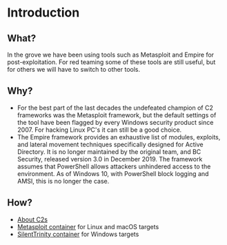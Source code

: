 # Introduction

## What?

In the grove we have been using tools such as Metasploit and Empire for post-exploitation. For red teaming some of 
these tools are still useful, but for others we will have to switch to other tools.

## Why?

* For the best part of the last decades the undefeated champion of C2 frameworks was the Metasploit framework, but the 
default settings of the tool have been flagged by every Windows security product since 2007. For hacking Linux PC's it 
can still be a good choice.
* The Empire framework provides an exhaustive list of modules, exploits, and lateral movement techniques specifically
designed for Active Directory. It is no longer maintained by the original team, and BC Security, released version 3.0 
in December 2019. The framework assumes that PowerShell allows attackers unhindered access to the environment. As of 
Windows 10, with PowerShell block logging and AMSI, this is no longer the case.

## How?

* [About C2s](c2s.md)
* [Metasploit container](metasploit.md) for Linux and macOS targets
* [SilentTrinity container](silenttrinity.md) for Windows targets







